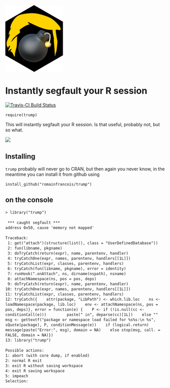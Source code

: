 
![trump](images/trump.png)

# Instantly segfault your R session

[![Travis-CI Build Status](https://travis-ci.org/romainfrancois/trump.svg?branch=master)](https://travis-ci.org/romainfrancois/trump)

```
require(trump)
```

This will instantly segfault your R session. Is that useful, probably not, but so what. 

![](https://media.giphy.com/media/3oKIPx8H70SsclhKkE/giphy.gif)

## Installing 

`trump` probably will never go to CRAN, but then again you never know, in the meantime you can install it from github using 

```
install_github("romainfrancois/trump")
```

## on the console 

```
> library("trump")

 *** caught segfault ***
address 0x50, cause 'memory not mapped'

Traceback:
 1: get("attach")(structure(list(), class = "UserDefinedDatabase"))
 2: fun(libname, pkgname)
 3: doTryCatch(return(expr), name, parentenv, handler)
 4: tryCatchOne(expr, names, parentenv, handlers[[1L]])
 5: tryCatchList(expr, classes, parentenv, handlers)
 6: tryCatch(fun(libname, pkgname), error = identity)
 7: runHook(".onAttach", ns, dirname(nspath), nsname)
 8: attachNamespace(ns, pos = pos, deps)
 9: doTryCatch(return(expr), name, parentenv, handler)
10: tryCatchOne(expr, names, parentenv, handlers[[1L]])
11: tryCatchList(expr, classes, parentenv, handlers)
12: tryCatch({    attr(package, "LibPath") <- which.lib.loc    ns <- loadNamespace(package, lib.loc)    env <- attachNamespace(ns, pos = pos, deps)}, error = function(e) {    P <- if (!is.null(cc <- conditionCall(e)))         paste(" in", deparse(cc)[1L])    else ""    msg <- gettextf("package or namespace load failed for %s%s:\n %s",         sQuote(package), P, conditionMessage(e))    if (logical.return)         message(paste("Error:", msg), domain = NA)    else stop(msg, call. = FALSE, domain = NA)})
13: library("trump")

Possible actions:
1: abort (with core dump, if enabled)
2: normal R exit
3: exit R without saving workspace
4: exit R saving workspace
5: impeach
Selection:
```
